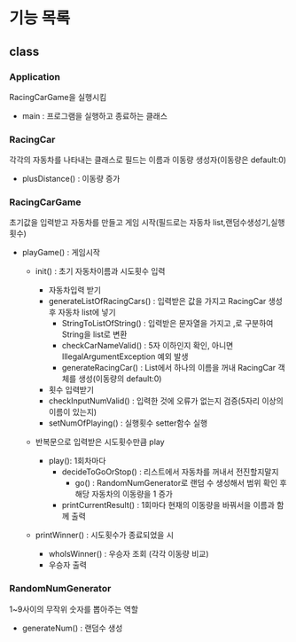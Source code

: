 # 기능 목록

## class

### Application
RacingCarGame을 실행시킴
- main : 프로그램을 실행하고 종료하는 클래스


### RacingCar
각각의 자동차를 나타내는 클래스로 필드는 이름과 이동량
생성자(이동량은 default:0)
- plusDistance() : 이동량 증가

### RacingCarGame
초기값을 입력받고 자동차를 만들고 게임 시작(필드로는 자동차 list,랜덤수생성기,실행횟수)

- playGame() : 게임시작
  - init() : 초기 자동차이름과 시도횟수 입력
    - 자동차입력 받기
    - generateListOfRacingCars() : 입력받은 값을 가지고 RacingCar 생성후 자동차 list에 넣기
      - StringToListOfString() : 입력받은 문자열을 가지고 ,로 구분하여 String을 list<String>로 변환
      - checkCarNameValid() : 5자 이하인지 확인, 아니면 IllegalArgumentException 예외 발생
      - generateRacingCar() : List에서 하나의 이름을 꺼내 RacingCar 객체를 생성(이동량의 default:0)
    - 횟수 입력받기
    - checkInputNumValid() : 입력한 것에 오류가 없는지 검증(5자리 이상의 이름이 있는지)
    - setNumOfPlaying() : 실행횟수 setter함수 실행

  - 반복문으로 입력받은 시도횟수만큼 play
    - play(): 1회차마다 
      - decideToGoOrStop() : 리스트에서 자동차를 꺼내서 전진할지말지
        - go() : RandomNumGenerator로 랜덤 수 생성해서 범위 확인 후 해당 자동차의 이동량을 1 증가
      - printCurrentResult() : 1회마다 현재의 이동량을 바꿔서을 이름과 함께 출력
  - printWinner() : 시도횟수가 종료되었을 시 
    - whoIsWinner() : 우승자 조회 (각각 이동량 비교)
    - 우승자 출력

### RandomNumGenerator
1~9사이의 무작위 숫자를 뽑아주는 역할
- generateNum() : 랜덤수 생성